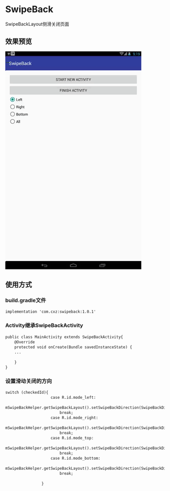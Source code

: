 # SwipeBack
SwipeBackLayout侧滑关闭页面

## 效果预览
![](https://github.com/bjchenxz/SwipeBack/raw/master/gif/1.gif)
## 使用方式
### build.gradle文件
```
implementation 'com.cxz:swipeback:1.0.1'
```
### Activity继承SwipeBackActivity
```
public class MainActivity extends SwipeBackActivity{
    @Override
    protected void onCreate(Bundle savedInstanceState) {
	...

    }
}
```
### 设置滑动关闭的方向
```
switch (checkedId){
                    case R.id.mode_left:
                        mSwipeBackHelper.getSwipeBackLayout().setSwipeBackDirection(SwipeBackDirection.FROM_LEFT);
                        break;
                    case R.id.mode_right:
                        mSwipeBackHelper.getSwipeBackLayout().setSwipeBackDirection(SwipeBackDirection.FROM_RIGHT);
                        break;
                    case R.id.mode_top:
                        mSwipeBackHelper.getSwipeBackLayout().setSwipeBackDirection(SwipeBackDirection.FROM_TOP);
                        break;
                    case R.id.mode_bottom:
                        mSwipeBackHelper.getSwipeBackLayout().setSwipeBackDirection(SwipeBackDirection.FROM_BOTTOM);
                        break;

                }
```

